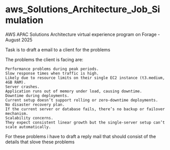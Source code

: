 # aws_Solutions_Architecture_Job_Simulation
AWS APAC Solutions Architecture virtual experience program on Forage - August 2025

Task is to draft a email to a client for the problems

The problems the client is facing are:

	Performance problems during peak periods.
	Slow response times when traffic is high.
	Likely due to resource limits on their single EC2 instance (t3.medium, 4GB RAM).
	Server crashes.
	Application runs out of memory under load, causing downtime.
	Downtime during deployments.
	Current setup doesn’t support rolling or zero-downtime deployments.
	No disaster recovery plan.
	If the current server or database fails, there’s no backup or failover mechanism.
	Scalability concerns.
	They expect consistent linear growth but the single-server setup can’t scale automatically.

For these problems i have to draft a reply mail that should consist of the details that slove these problems 
